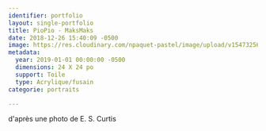 ```yaml
---
identifier: portfolio
layout: single-portfolio
title: PioPio - MaksMaks
date: 2018-12-26 15:40:09 -0500
image: https://res.cloudinary.com/npaquet-pastel/image/upload/v1547325623/49188442_2234710780131490_8660247123645693952_n.jpg
metadata:
  year: 2019-01-01 00:00:00 -0500
  dimensions: 24 X 24 po
  support: Toile
  type: Acrylique/fusain
categorie: portraits

---
```

d'après une photo de E. S. Curtis